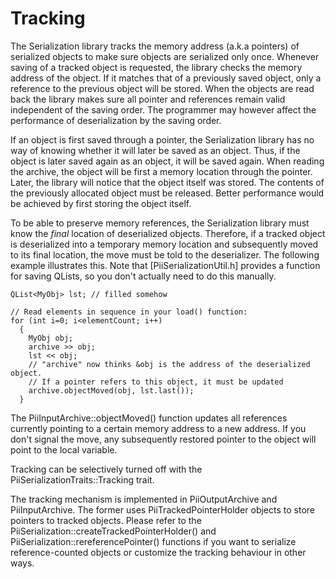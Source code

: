 Tracking
========

The Serialization library tracks the memory address (a.k.a pointers)
of serialized objects to make sure objects are serialized only
once. Whenever saving of a tracked object is requested, the library
checks the memory address of the object. If it matches that of a
previously saved object, only a reference to the previous object will
be stored. When the objects are read back the library makes sure all
pointer and references remain valid independent of the saving
order. The programmer may however affect the performance of
deserialization by the saving order.

If an object is first saved through a pointer, the Serialization
library has no way of knowing whether it will later be saved as an
object. Thus, if the object is later saved again as an object, it will
be saved again. When reading the archive, the object will be first a
memory location through the pointer. Later, the library will notice
that the object itself was stored. The contents of the previously
allocated object must be released. Better performance would be
achieved by first storing the object itself.

To be able to preserve memory references, the Serialization library
must know the *final* location of deserialized objects. Therefore, if
a tracked object is deserialized into a temporary memory location and
subsequently moved to its final location, the move must be told to the
deserializer. The following example illustrates this. Note that
[PiiSerializationUtil.h] provides a function for saving QLists, so you
don't actually need to do this manually.

~~~
QList<MyObj> lst; // filled somehow

// Read elements in sequence in your load() function:
for (int i=0; i<elementCount; i++)
  {
    MyObj obj;
    archive >> obj;
    lst << obj;
    // "archive" now thinks &obj is the address of the deserialized object.
    // If a pointer refers to this object, it must be updated
    archive.objectMoved(obj, lst.last());
  }
~~~

The PiiInputArchive::objectMoved() function updates all references
currently pointing to a certain memory address to a new address. If
you don't signal the move, any subsequently restored pointer to the
object will point to the local variable.

Tracking can be selectively turned off with the
PiiSerializationTraits::Tracking trait.

The tracking mechanism is implemented in PiiOutputArchive and
PiiInputArchive. The former uses PiiTrackedPointerHolder objects to
store pointers to tracked objects. Please refer to the
PiiSerialization::createTrackedPointerHolder() and
PiiSerialization::rereferencePointer() functions if you want to
serialize reference-counted objects or customize the tracking
behaviour in other ways.
